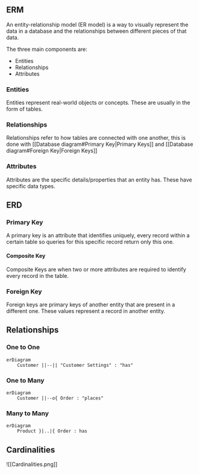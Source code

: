 ## ERM
An entity-relationship model (ER model) is a way to visually represent the data in a database and the relationships between different pieces of that data.

The three main components are:
- Entities
- Relationships
- Attributes
### Entities
Entities represent real-world objects or concepts. These are usually in the form of tables.
### Relationships
Relationships refer to how tables are connected with one another, this is done with [[Database diagram#Primary Key|Primary Keys]] and [[Database diagram#Foreign Key|Foreign Keys]]
### Attributes
Attributes are the specific details/properties that an entity has. These have specific data types.
## ERD
### Primary Key
A primary key is an attribute that identifies uniquely, every record within a certain table so queries for this specific record return only this one.
#### Composite Key
Composite Keys are when two or more attributes are required to identify every record in the table.
### Foreign Key
Foreign keys are primary keys of another entity that are present in a different one. These values represent a record in another entity.
## Relationships
### One to One
```mermaid
erDiagram
    Customer ||--|| "Customer Settings" : "has"
```
### One to Many
```mermaid
erDiagram
    Customer ||--o{ Order : "places"
```
### Many to Many
```mermaid
erDiagram
	Product }|..|{ Order : has
```
## Cardinalities
![[Cardinalities.png]]